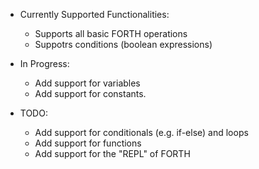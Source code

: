 - Currently Supported Functionalities:
    * Supports all basic FORTH operations
    * Suppotrs conditions (boolean expressions)

- In Progress:
    * Add support for variables 
    * Add support for constants.

- TODO:
    * Add support for conditionals (e.g. if-else) and loops
    * Add support for functions
    * Add support for the "REPL" of FORTH